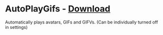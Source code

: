 # AutoPlayGifs - [Download](https://betterdiscord.app/Download?id=441)

Automatically plays avatars, GIFs and GIFVs. (Can be individually turned off in settings)
